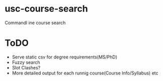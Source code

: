 # usc-course-search
Commandl ine course search

# ToDO
- Serve static csv for degree requirements(MS/PhD)
- Fuzzy search
- Slot Clashes?
- More detailed output for each runnig course(Course Info/Syllabus) etc
